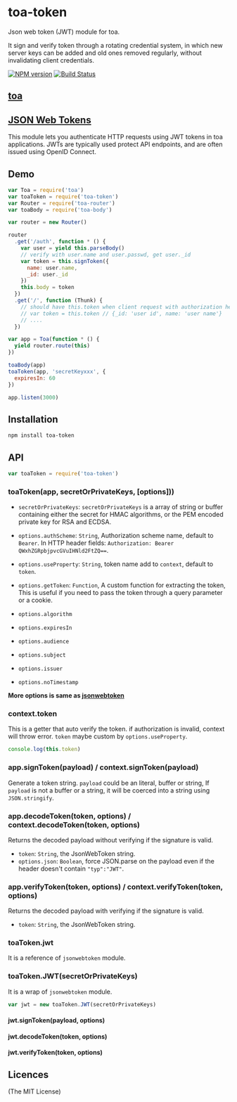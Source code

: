 toa-token
====
Json web token (JWT) module for toa.

It sign and verify token through a rotating credential system, in which new server keys can be added and old ones removed regularly, without invalidating client credentials.

[![NPM version][npm-image]][npm-url]
[![Build Status][travis-image]][travis-url]

## [toa](https://github.com/toajs/toa)

## [JSON Web Tokens](http://self-issued.info/docs/draft-ietf-oauth-json-web-token.html)

This module lets you authenticate HTTP requests using JWT tokens in toa
 applications.  JWTs are typically used protect API endpoints, and are
often issued using OpenID Connect.

## Demo

```js
var Toa = require('toa')
var toaToken = require('toa-token')
var Router = require('toa-router')
var toaBody = require('toa-body')

var router = new Router()

router
  .get('/auth', function * () {
    var user = yield this.parseBody()
    // verify with user.name and user.passwd, get user._id
    var token = this.signToken({
      name: user.name,
      _id: user._id
    })
    this.body = token
  })
  .get('/', function (Thunk) {
    // should have this.token when client request with authorization header.
    // var token = this.token // {_id: 'user id', name: 'user name'}
    // ....
  })

var app = Toa(function * () {
  yield router.route(this)
})

toaBody(app)
toaToken(app, 'secretKeyxxx', {
  expiresIn: 60
})

app.listen(3000)
```

## Installation

```bash
npm install toa-token
```

## API

```js
var toaToken = require('toa-token')
```

### toaToken(app, secretOrPrivateKeys, [options]))

- `secretOrPrivateKeys`: `secretOrPrivateKeys` is a array of string or buffer containing either the secret for HMAC algorithms, or the PEM encoded private key for RSA and ECDSA.

- `options.authScheme`: `String`, Authorization scheme name, default to `Bearer`. In HTTP header fields: `Authorization: Bearer QWxhZGRpbjpvcGVuIHNld2FtZQ==`.
- `options.useProperty`: `String`, token name add to `context`, default to `token`.
- `options.getToken`: `Function`, A custom function for extracting the token, This is useful if you need to pass the token through a query parameter or a cookie.
- `options.algorithm`
- `options.expiresIn`
- `options.audience`
- `options.subject`
- `options.issuer`
- `options.noTimestamp`

**More options is same as [jsonwebtoken](https://github.com/auth0/node-jsonwebtoken)**

### context.token

This is a getter that auto verify the token. if authorization is invalid, context will throw error. `token` maybe custom by `options.useProperty`.

```js
console.log(this.token)
```

### app.signToken(payload) / context.signToken(payload)

Generate a token string. `payload` could be an literal, buffer or string, If `payload` is not a buffer or a string, it will be coerced into a string
using `JSON.stringify`.

### app.decodeToken(token, options) / context.decodeToken(token, options)

Returns the decoded payload without verifying if the signature is valid.

- `token`: `String`, the JsonWebToken string.
- `options.json`: `Boolean`, force JSON.parse on the payload even if the header doesn't contain `"typ":"JWT"`.

### app.verifyToken(token, options) / context.verifyToken(token, options)

Returns the decoded payload with verifying if the signature is valid.

- `token`: `String`, the JsonWebToken string.

### toaToken.jwt

It is a reference of `jsonwebtoken` module.

### toaToken.JWT(secretOrPrivateKeys)

It is a wrap of `jsonwebtoken` module.

```js
var jwt = new toaToken.JWT(secretOrPrivateKeys)
```

#### jwt.signToken(payload, options)
#### jwt.decodeToken(token, options)
#### jwt.verifyToken(token, options)

## Licences
(The MIT License)

[npm-url]: https://npmjs.org/package/toa-token
[npm-image]: http://img.shields.io/npm/v/toa-token.svg

[travis-url]: https://travis-ci.org/toajs/toa-token
[travis-image]: http://img.shields.io/travis/toajs/toa-token.svg
